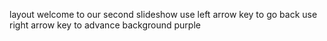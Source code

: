layout welcome to our second slideshow
use left arrow key to go back
use right arrow key to advance
background purple

